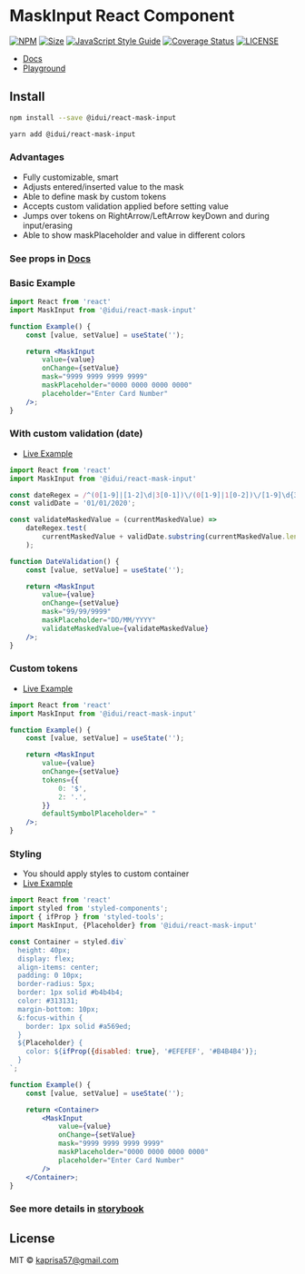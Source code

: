 # MaskInput React Component

[![NPM](https://img.shields.io/npm/v/@idui/react-mask-input.svg)](https://www.npmjs.com/package/@idui/react-mask-input/)
[![Size](https://img.shields.io/bundlephobia/min/@idui/react-mask-input)](https://www.npmjs.com/package/@idui/react-mask-input)
[![JavaScript Style Guide](https://img.shields.io/badge/code_style-standard-brightgreen.svg)](https://standardjs.com)
[![Coverage Status](https://coveralls.io/repos/github/id-ui/react-mask-input/badge.svg?branch=main)](https://coveralls.io/github/id-ui/react-mask-input?branch=main)
[![LICENSE](https://img.shields.io/github/license/id-ui/react-mask-input)](https://github.com/id-ui/react-mask-input/blob/main/LICENSE)

- [Docs](https://id-ui.github.io/react-mask-input/?path=/docs/maskinput--playground)
- [Playground](https://id-ui.github.io/react-mask-input/?path=/story/maskinput--playground)

## Install

```bash
npm install --save @idui/react-mask-input
```

```bash
yarn add @idui/react-mask-input
```

### Advantages
- Fully customizable, smart
- Adjusts entered/inserted value to the mask
- Able to define mask by custom tokens
- Accepts custom validation applied before setting value
- Jumps over tokens on RightArrow/LeftArrow keyDown and during input/erasing
- Able to show maskPlaceholder and value in different colors

### See props in [Docs](https://id-ui.github.io/react-mask-input/?path=/docs/maskinput--playground)

### Basic Example

```jsx
import React from 'react'
import MaskInput from '@idui/react-mask-input'

function Example() {
    const [value, setValue] = useState('');

    return <MaskInput  
        value={value} 
        onChange={setValue}
        mask="9999 9999 9999 9999"
        maskPlaceholder="0000 0000 0000 0000"
        placeholder="Enter Card Number"
    />;
}
```

### With custom validation (date)

- [Live Example](https://id-ui.github.io/react-mask-input/?path=/story/maskinput--date-validation)

```jsx
import React from 'react'
import MaskInput from '@idui/react-mask-input'

const dateRegex = /^(0[1-9]|[1-2]\d|3[0-1])\/(0[1-9]|1[0-2])\/[1-9]\d{3}$/;
const validDate = '01/01/2020';

const validateMaskedValue = (currentMaskedValue) =>
    dateRegex.test(
        currentMaskedValue + validDate.substring(currentMaskedValue.length)
    );

function DateValidation() {
    const [value, setValue] = useState('');

    return <MaskInput  
        value={value} 
        onChange={setValue}
        mask="99/99/9999"
        maskPlaceholder="DD/MM/YYYY"
        validateMaskedValue={validateMaskedValue}
    />;
}
```

### Custom tokens

- [Live Example](https://id-ui.github.io/react-mask-input/?path=/story/maskinput--custom-tokens)

```jsx
import React from 'react'
import MaskInput from '@idui/react-mask-input'

function Example() {
    const [value, setValue] = useState('');

    return <MaskInput  
        value={value} 
        onChange={setValue}
        tokens={{
            0: '$',
            2: '.',
        }}
        defaultSymbolPlaceholder=" "
    />;
}
```

### Styling

- You should apply styles to custom container
- [Live Example](https://id-ui.github.io/react-mask-input/?path=/story/maskinput--styling)

```jsx
import React from 'react'
import styled from 'styled-components';
import { ifProp } from 'styled-tools';
import MaskInput, {Placeholder} from '@idui/react-mask-input'

const Container = styled.div`
  height: 40px;
  display: flex;
  align-items: center;
  padding: 0 10px;
  border-radius: 5px;
  border: 1px solid #b4b4b4;
  color: #313131;
  margin-bottom: 10px;
  &:focus-within {
    border: 1px solid #a569ed;
  }
  ${Placeholder} {
    color: ${ifProp({disabled: true}, '#EFEFEF', '#B4B4B4')};
  }
`;

function Example() {
    const [value, setValue] = useState('');

    return <Container>
        <MaskInput
            value={value}
            onChange={setValue}
            mask="9999 9999 9999 9999"
            maskPlaceholder="0000 0000 0000 0000"
            placeholder="Enter Card Number"
        />
    </Container>;
}
```

### See more details in [storybook](https://id-ui.github.io/react-mask-input/?path=/docs/maskinput--playground)

## License

MIT © [kaprisa57@gmail.com](https://github.com/id-ui)